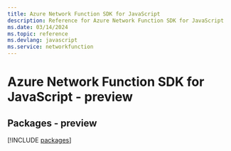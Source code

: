 ```yaml
---
title: Azure Network Function SDK for JavaScript
description: Reference for Azure Network Function SDK for JavaScript
ms.date: 03/14/2024
ms.topic: reference
ms.devlang: javascript
ms.service: networkfunction
---
```

# Azure Network Function SDK for JavaScript - preview
## Packages - preview
[!INCLUDE [packages](network-function-index.md)]